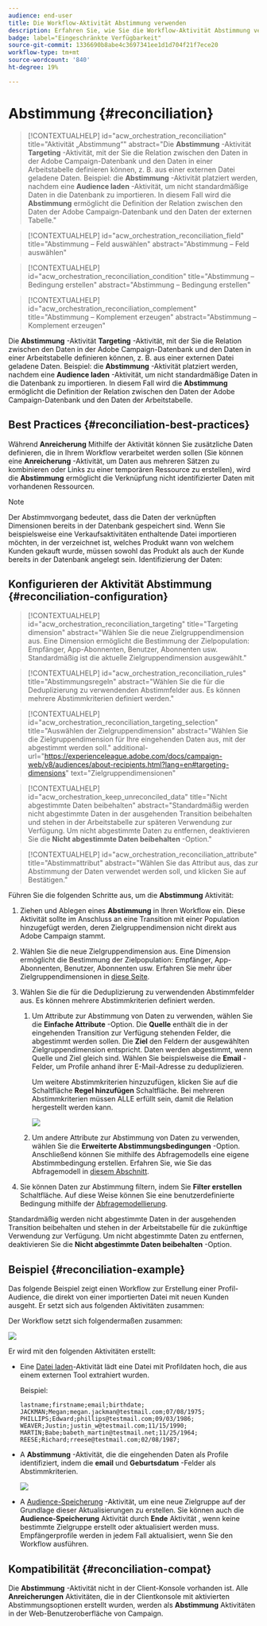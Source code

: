 ```yaml
---
audience: end-user
title: Die Workflow-Aktivität Abstimmung verwenden
description: Erfahren Sie, wie Sie die Workflow-Aktivität Abstimmung verwenden.
badge: label="Eingeschränkte Verfügbarkeit"
source-git-commit: 1336690b8abe4c3697341ee1d1d704f21f7ece20
workflow-type: tm+mt
source-wordcount: '840'
ht-degree: 19%

---
```


# Abstimmung {#reconciliation}

>[!CONTEXTUALHELP]
>id="acw_orchestration_reconciliation"
>title="Aktivität „Abstimmung“"
>abstract="Die **Abstimmung** -Aktivität **Targeting** -Aktivität, mit der Sie die Relation zwischen den Daten in der Adobe Campaign-Datenbank und den Daten in einer Arbeitstabelle definieren können, z. B. aus einer externen Datei geladene Daten. Beispiel: die **Abstimmung** -Aktivität platziert werden, nachdem eine **Audience laden** -Aktivität, um nicht standardmäßige Daten in die Datenbank zu importieren. In diesem Fall wird die **Abstimmung** ermöglicht die Definition der Relation zwischen den Daten der Adobe Campaign-Datenbank und den Daten der externen Tabelle."


>[!CONTEXTUALHELP]
>id="acw_orchestration_reconciliation_field"
>title="Abstimmung – Feld auswählen"
>abstract="Abstimmung – Feld auswählen"


>[!CONTEXTUALHELP]
>id="acw_orchestration_reconciliation_condition"
>title="Abstimmung – Bedingung erstellen"
>abstract="Abstimmung – Bedingung erstellen"

>[!CONTEXTUALHELP]
>id="acw_orchestration_reconciliation_complement"
>title="Abstimmung – Komplement erzeugen"
>abstract="Abstimmung – Komplement erzeugen"



Die **Abstimmung** -Aktivität **Targeting** -Aktivität, mit der Sie die Relation zwischen den Daten in der Adobe Campaign-Datenbank und den Daten in einer Arbeitstabelle definieren können, z. B. aus einer externen Datei geladene Daten. Beispiel: die **Abstimmung** -Aktivität platziert werden, nachdem eine **Audience laden** -Aktivität, um nicht standardmäßige Daten in die Datenbank zu importieren. In diesem Fall wird die **Abstimmung** ermöglicht die Definition der Relation zwischen den Daten der Adobe Campaign-Datenbank und den Daten der Arbeitstabelle.


## Best Practices {#reconciliation-best-practices}

Während **Anreicherung** Mithilfe der Aktivität können Sie zusätzliche Daten definieren, die in Ihrem Workflow verarbeitet werden sollen (Sie können eine **Anreicherung** -Aktivität, um Daten aus mehreren Sätzen zu kombinieren oder Links zu einer temporären Ressource zu erstellen), wird die **Abstimmung** ermöglicht die Verknüpfung nicht identifizierter Daten mit vorhandenen Ressourcen.

>[!NOTE]
>Der Abstimmvorgang bedeutet, dass die Daten der verknüpften Dimensionen bereits in der Datenbank gespeichert sind.  Wenn Sie beispielsweise eine Verkaufsaktivitäten enthaltende Datei importieren möchten, in der verzeichnet ist, welches Produkt wann von welchem Kunden gekauft wurde, müssen sowohl das Produkt als auch der Kunde bereits in der Datenbank angelegt sein. Identifizierung der Daten:
>

## Konfigurieren der Aktivität Abstimmung {#reconciliation-configuration}


>[!CONTEXTUALHELP]
>id="acw_orchestration_reconciliation_targeting"
>title="Targeting dimension"
>abstract="Wählen Sie die neue Zielgruppendimension aus. Eine Dimension ermöglicht die Bestimmung der Zielpopulation: Empfänger, App-Abonnenten, Benutzer, Abonnenten usw. Standardmäßig ist die aktuelle Zielgruppendimension ausgewählt."

>[!CONTEXTUALHELP]
>id="acw_orchestration_reconciliation_rules"
>title="Abstimmungsregeln"
>abstract="Wählen Sie die für die Deduplizierung zu verwendenden Abstimmfelder aus. Es können mehrere Abstimmkriterien definiert werden."

>[!CONTEXTUALHELP]
>id="acw_orchestration_reconciliation_targeting_selection"
>title="Auswählen der Zielgruppendimension"
>abstract="Wählen Sie die Zielgruppendimension für Ihre eingehenden Daten aus, mit der abgestimmt werden soll."
>additional-url="https://experienceleague.adobe.com/docs/campaign-web/v8/audiences/about-recipients.html?lang=en#targeting-dimensions" text="Zielgruppendimensionen"

>[!CONTEXTUALHELP]
>id="acw_orchestration_keep_unreconciled_data"
>title="Nicht abgestimmte Daten beibehalten"
>abstract="Standardmäßig werden nicht abgestimmte Daten in der ausgehenden Transition beibehalten und stehen in der Arbeitstabelle zur späteren Verwendung zur Verfügung. Um nicht abgestimmte Daten zu entfernen, deaktivieren Sie die **Nicht abgestimmte Daten beibehalten** -Option."


>[!CONTEXTUALHELP]
>id="acw_orchestration_reconciliation_attribute"
>title="Abstimmattribut"
>abstract="Wählen Sie das Attribut aus, das zur Abstimmung der Daten verwendet werden soll, und klicken Sie auf Bestätigen."

Führen Sie die folgenden Schritte aus, um die **Abstimmung** Aktivität:

1. Ziehen und Ablegen eines **Abstimmung** in Ihren Workflow ein. Diese Aktivität sollte im Anschluss an eine Transition mit einer Population hinzugefügt werden, deren Zielgruppendimension nicht direkt aus Adobe Campaign stammt.

1. Wählen Sie die neue Zielgruppendimension aus. Eine Dimension ermöglicht die Bestimmung der Zielpopulation: Empfänger, App-Abonnenten, Benutzer, Abonnenten usw. Erfahren Sie mehr über Zielgruppendimensionen in [diese Seite](../../audience/about-recipients.md#targeting-dimensions).

1. Wählen Sie die für die Deduplizierung zu verwendenden Abstimmfelder aus. Es können mehrere Abstimmkriterien definiert werden.

   1. Um Attribute zur Abstimmung von Daten zu verwenden, wählen Sie die **Einfache Attribute** -Option. Die **Quelle** enthält die in der eingehenden Transition zur Verfügung stehenden Felder, die abgestimmt werden sollen. Die **Ziel** den Feldern der ausgewählten Zielgruppendimension entspricht. Daten werden abgestimmt, wenn Quelle und Ziel gleich sind. Wählen Sie beispielsweise die **Email** -Felder, um Profile anhand ihrer E-Mail-Adresse zu deduplizieren.

      Um weitere Abstimmkriterien hinzuzufügen, klicken Sie auf die Schaltfläche **Regel hinzufügen** Schaltfläche. Bei mehreren Abstimmkriterien müssen ALLE erfüllt sein, damit die Relation hergestellt werden kann.

      ![](../assets/workflow-reconciliation-criteria.png)

   1. Um andere Attribute zur Abstimmung von Daten zu verwenden, wählen Sie die **Erweiterte Abstimmungsbedingungen** -Option. Anschließend können Sie mithilfe des Abfragemodells eine eigene Abstimmbedingung erstellen. Erfahren Sie, wie Sie das Abfragemodell in [diesem Abschnitt](../../query/query-modeler-overview.md).

1. Sie können Daten zur Abstimmung filtern, indem Sie **Filter erstellen** Schaltfläche. Auf diese Weise können Sie eine benutzerdefinierte Bedingung mithilfe der [Abfragemodellierung](../../query/query-modeler-overview.md).

Standardmäßig werden nicht abgestimmte Daten in der ausgehenden Transition beibehalten und stehen in der Arbeitstabelle für die zukünftige Verwendung zur Verfügung. Um nicht abgestimmte Daten zu entfernen, deaktivieren Sie die **Nicht abgestimmte Daten beibehalten** -Option.

## Beispiel {#reconciliation-example}

Das folgende Beispiel zeigt einen Workflow zur Erstellung einer Profil-Audience, die direkt von einer importierten Datei mit neuen Kunden ausgeht. Er setzt sich aus folgenden Aktivitäten zusammen:

Der Workflow setzt sich folgendermaßen zusammen:

![](../assets/workflow-reconciliation-sample-1.0.png)


Er wird mit den folgenden Aktivitäten erstellt:

* Eine [Datei laden](load-file.md)-Aktivität lädt eine Datei mit Profildaten hoch, die aus einem externen Tool extrahiert wurden.

  Beispiel:

  ```
  lastname;firstname;email;birthdate;
  JACKMAN;Megan;megan.jackman@testmail.com;07/08/1975;
  PHILLIPS;Edward;phillips@testmail.com;09/03/1986;
  WEAVER;Justin;justin_w@testmail.com;11/15/1990;
  MARTIN;Babe;babeth_martin@testmail.net;11/25/1964;
  REESE;Richard;rreese@testmail.com;02/08/1987;
  ```

* A **Abstimmung** -Aktivität, die die eingehenden Daten als Profile identifiziert, indem die **email** und **Geburtsdatum** -Felder als Abstimmkriterien.

  ![](../assets/workflow-reconciliation-sample-1.1.png)

* A [Audience-Speicherung](save-audience.md) -Aktivität, um eine neue Zielgruppe auf der Grundlage dieser Aktualisierungen zu erstellen. Sie können auch die **Audience-Speicherung** Aktivität durch **Ende** Aktivität , wenn keine bestimmte Zielgruppe erstellt oder aktualisiert werden muss. Empfängerprofile werden in jedem Fall aktualisiert, wenn Sie den Workflow ausführen.


## Kompatibilität {#reconciliation-compat}

Die **Abstimmung** -Aktivität nicht in der Client-Konsole vorhanden ist. Alle **Anreicherungen** Aktivitäten, die in der Clientkonsole mit aktivierten Abstimmungsoptionen erstellt wurden, werden als **Abstimmung** Aktivitäten in der Web-Benutzeroberfläche von Campaign.
